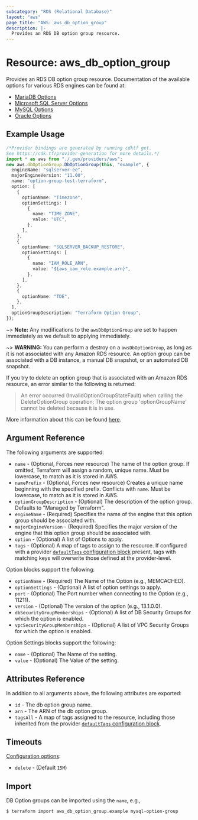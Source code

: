 ```yaml
---
subcategory: "RDS (Relational Database)"
layout: "aws"
page_title: "AWS: aws_db_option_group"
description: |-
  Provides an RDS DB option group resource.
---
```


# Resource: aws\_db\_option\_group

Provides an RDS DB option group resource. Documentation of the available options for various RDS engines can be found at:

* [MariaDB Options](https://docs.aws.amazon.com/AmazonRDS/latest/UserGuide/Appendix.MariaDB.Options.html)
* [Microsoft SQL Server Options](https://docs.aws.amazon.com/AmazonRDS/latest/UserGuide/Appendix.SQLServer.Options.html)
* [MySQL Options](https://docs.aws.amazon.com/AmazonRDS/latest/UserGuide/Appendix.MySQL.Options.html)
* [Oracle Options](https://docs.aws.amazon.com/AmazonRDS/latest/UserGuide/Appendix.Oracle.Options.html)

## Example Usage

```typescript
/*Provider bindings are generated by running cdktf get.
See https://cdk.tf/provider-generation for more details.*/
import * as aws from "./.gen/providers/aws";
new aws.dbOptionGroup.DbOptionGroup(this, "example", {
  engineName: "sqlserver-ee",
  majorEngineVersion: "11.00",
  name: "option-group-test-terraform",
  option: [
    {
      optionName: "Timezone",
      optionSettings: [
        {
          name: "TIME_ZONE",
          value: "UTC",
        },
      ],
    },
    {
      optionName: "SQLSERVER_BACKUP_RESTORE",
      optionSettings: [
        {
          name: "IAM_ROLE_ARN",
          value: "${aws_iam_role.example.arn}",
        },
      ],
    },
    {
      optionName: "TDE",
    },
  ],
  optionGroupDescription: "Terraform Option Group",
});

```

\~> **Note:** Any modifications to the `awsDbOptionGroup` are set to happen immediately as we default to applying immediately.

\~> **WARNING:** You can perform a destroy on a `awsDbOptionGroup`, as long as it is not associated with any Amazon RDS resource. An option group can be associated with a DB instance, a manual DB snapshot, or an automated DB snapshot.

If you try to delete an option group that is associated with an Amazon RDS resource, an error similar to the following is returned:

> An error occurred (InvalidOptionGroupStateFault) when calling the DeleteOptionGroup operation: The option group 'optionGroupName' cannot be deleted because it is in use.

More information about this can be found [here](https://docs.aws.amazon.com/AmazonRDS/latest/UserGuide/USER_WorkingWithOptionGroups.html#USER_WorkingWithOptionGroups.Delete).

## Argument Reference

The following arguments are supported:

* `name` - (Optional, Forces new resource) The name of the option group. If omitted, Terraform will assign a random, unique name. Must be lowercase, to match as it is stored in AWS.
* `namePrefix` - (Optional, Forces new resource) Creates a unique name beginning with the specified prefix. Conflicts with `name`. Must be lowercase, to match as it is stored in AWS.
* `optionGroupDescription` - (Optional) The description of the option group. Defaults to "Managed by Terraform".
* `engineName` - (Required) Specifies the name of the engine that this option group should be associated with.
* `majorEngineVersion` - (Required) Specifies the major version of the engine that this option group should be associated with.
* `option` - (Optional) A list of Options to apply.
* `tags` - (Optional) A map of tags to assign to the resource. If configured with a provider [`defaultTags` configuration block](https://registry.terraform.io/providers/hashicorp/aws/latest/docs#default_tags-configuration-block) present, tags with matching keys will overwrite those defined at the provider-level.

Option blocks support the following:

* `optionName` - (Required) The Name of the Option (e.g., MEMCACHED).
* `optionSettings` - (Optional) A list of option settings to apply.
* `port` - (Optional) The Port number when connecting to the Option (e.g., 11211).
* `version` - (Optional) The version of the option (e.g., 13.1.0.0).
* `dbSecurityGroupMemberships` - (Optional) A list of DB Security Groups for which the option is enabled.
* `vpcSecurityGroupMemberships` - (Optional) A list of VPC Security Groups for which the option is enabled.

Option Settings blocks support the following:

* `name` - (Optional) The Name of the setting.
* `value` - (Optional) The Value of the setting.

## Attributes Reference

In addition to all arguments above, the following attributes are exported:

* `id` - The db option group name.
* `arn` - The ARN of the db option group.
* `tagsAll` - A map of tags assigned to the resource, including those inherited from the provider [`defaultTags` configuration block](https://registry.terraform.io/providers/hashicorp/aws/latest/docs#default_tags-configuration-block).

## Timeouts

[Configuration options](https://developer.hashicorp.com/terraform/language/resources/syntax#operation-timeouts):

* `delete` - (Default `15M`)

## Import

DB Option groups can be imported using the `name`, e.g.,

```console
$ terraform import aws_db_option_group.example mysql-option-group
```
